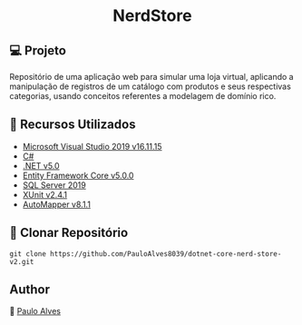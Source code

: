 <h1 align="center">NerdStore</h1>

## :computer: Projeto

Repositório de uma aplicação web para simular uma loja virtual, aplicando a manipulação de registros de um catálogo com produtos e seus respectivas categorias, usando conceitos referentes a modelagem de domínio rico.

## :wrench: Recursos Utilizados

- [Microsoft Visual Studio 2019 v16.11.15](https://visualstudio.microsoft.com/pt-br/)
- [C#](https://docs.microsoft.com/pt-br/dotnet/csharp/getting-started/)
- [.NET v5.0](https://dotnet.microsoft.com/en-us/download/dotnet/5.0)
- [Entity Framework Core v5.0.0](https://docs.microsoft.com/pt-br/ef/core/)
- [SQL Server 2019](https://www.microsoft.com/pt-br/sql-server/sql-server-downloads)
- [XUnit v2.4.1](https://xunit.net/)
- [AutoMapper v8.1.1](https://automapper.org/)

## :floppy_disk: Clonar Repositório

`git clone https://github.com/PauloAlves8039/dotnet-core-nerd-store-v2.git`

## Author

:boy: [Paulo Alves](https://github.com/PauloAlves8039)
